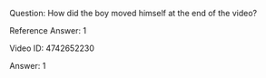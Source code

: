 Question: How did the boy moved himself at the end of the video?

Reference Answer: 1

Video ID: 4742652230

Answer: 1

